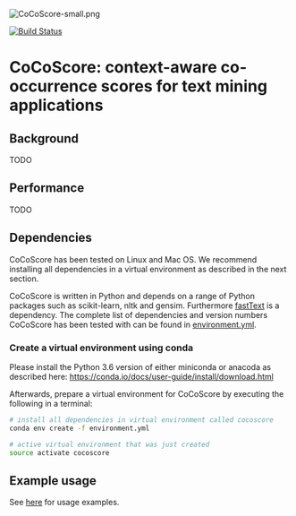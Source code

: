 ![CoCoScore-small.png](https://raw.githubusercontent.com/JungeAlexander/cocoscore/master/doc/logos/CoCoScore-small.png)

[![Build Status](https://travis-ci.org/JungeAlexander/cocoscore.svg?branch=master)](https://travis-ci.org/JungeAlexander/cocoscore)

# CoCoScore: context-aware co-occurrence scores for text mining applications

## Background

TODO

## Performance

TODO

## Dependencies

CoCoScore has been tested on Linux and Mac OS.
We recommend installing all dependencies in a virtual environment as described in the next section.

CoCoScore is written in Python and depends on a range of Python packages such as scikit-learn, nltk and gensim.
Furthermore [fastText](https://github.com/facebookresearch/fastText) is a dependency.
The complete list of dependencies and version numbers CoCoScore has been tested with can be found in [environment.yml](environment.yml).

### Create a virtual environment using conda

Please install the Python 3.6 version of either miniconda or anacoda as described here:
https://conda.io/docs/user-guide/install/download.html

Afterwards, prepare a virtual environment for CoCoScore by executing the following in a terminal:

```bash
# install all dependencies in virtual environment called cocoscore
conda env create -f environment.yml

# active virtual environment that was just created
source activate cocoscore
```

## Example usage

See [here](doc/example/example.md) for usage examples. 
